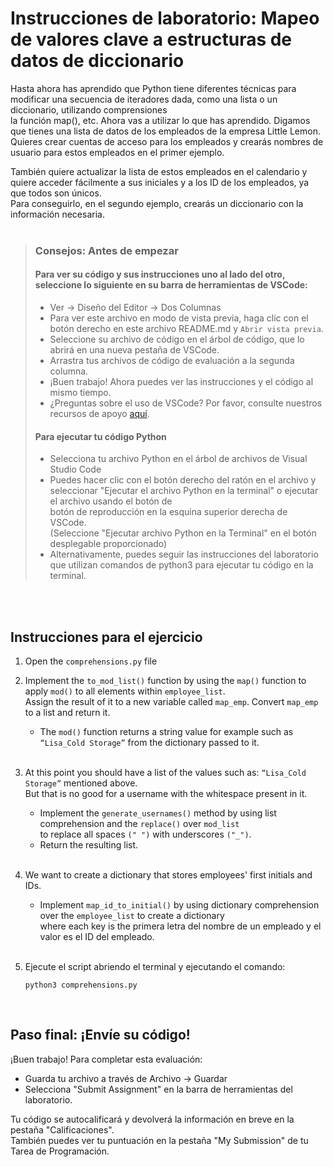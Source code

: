 # Instrucciones de laboratorio: Mapeo de valores clave a estructuras de datos de diccionario 

Hasta ahora has aprendido que Python tiene diferentes técnicas para modificar una secuencia de iteradores dada, como una lista o un diccionario, utilizando comprensiones  
la función map(), etc. Ahora vas a utilizar lo que has aprendido. Digamos que tienes una lista de datos de los empleados de la empresa Little Lemon.  
Quieres crear cuentas de acceso para los empleados y crearás nombres de usuario para estos empleados en el primer ejemplo. 

También quiere actualizar la lista de estos empleados en el calendario y quiere acceder fácilmente a sus iniciales y a los ID de los empleados, ya que todos son únicos.  
Para conseguirlo, en el segundo ejemplo, crearás un diccionario con la información necesaria. 
<br><br>

> ### **Consejos: Antes de empezar**
> #### **Para ver su código y sus instrucciones uno al lado del otro**, seleccione lo siguiente en su barra de herramientas de VSCode:
> - Ver -> Diseño del Editor -> Dos Columnas
> - Para ver este archivo en modo de vista previa, haga clic con el botón derecho en este archivo README.md y `Abrir vista previa`.
> - Seleccione su archivo de código en el árbol de código, que lo abrirá en una nueva pestaña de VSCode.
> - Arrastra tus archivos de código de evaluación a la segunda columna. 
> - ¡Buen trabajo! Ahora puedes ver las instrucciones y el código al mismo tiempo. 
> - ¿Preguntas sobre el uso de VSCode? Por favor, consulte nuestros recursos de apoyo [aquí](https://www.coursera.org/learn/programming-in-python/supplement/2IEyt/visual-studio-code-on-coursera).
> #### **Para ejecutar tu código Python**
> - Selecciona tu archivo Python en el árbol de archivos de Visual Studio Code 
> - Puedes hacer clic con el botón derecho del ratón en el archivo y seleccionar "Ejecutar el archivo Python en la terminal" 
> o ejecutar el archivo usando el botón de   
    botón de reproducción en la esquina superior derecha 
> de VSCode.  
    (Seleccione "Ejecutar archivo Python en la Terminal" en el botón desplegable proporcionado)
> - Alternativamente, puedes seguir las instrucciones del laboratorio que utilizan comandos de python3 para ejecutar tu código en la terminal.
> 
 <br><br> 

## Instrucciones para el ejercicio

1. Open the `comprehensions.py` file

2. Implement the `to_mod_list()` function by using the `map()` function to apply `mod()`
   to all elements within `employee_list`.  
    Assign the result of it to a new variable called `map_emp`. Convert `map_emp` to a list and return it. 
   - The `mod()` function returns a string value for example such as `“Lisa_Cold Storage”` from the dictionary passed to it. <br><br>

3. At this point you should have a list of the values such as: `“Lisa_Cold Storage”` mentioned above.  
But that is no good for a username with the whitespace present in it.  
    - Implement the `generate_usernames()` method by using list comprehension and the `replace()` over `mod_list`  
  to replace all spaces `(" ")` with underscores `("_")`. 
    - Return the resulting list. <br><br>

4. We want to create a dictionary that stores employees' first initials and IDs. 
    - Implement `map_id_to_initial()` by using dictionary 
comprehension over the `employee_list` to create a dictionary   
where each key is the 
primera letra del nombre de un empleado y el valor es el ID del empleado.<br><br>

5. Ejecute el script abriendo el terminal y ejecutando el comando:
    ```
    python3 comprehensions.py
    ```

<br>


## Paso final: ¡Envíe su código!
¡Buen trabajo! Para completar esta evaluación:
- Guarda tu archivo a través de Archivo -> Guardar 
- Selecciona "Submit Assignment" en la barra de herramientas del laboratorio. 

Tu código se autocalificará y devolverá la información en breve en la pestaña "Calificaciones".  
También puedes ver tu puntuación en la pestaña "My Submission" de tu Tarea de Programación.
<br> <br> 
